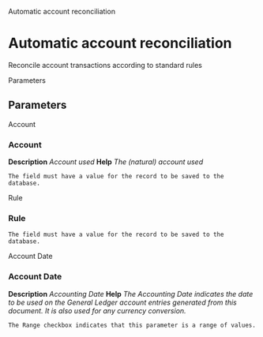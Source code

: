 
Automatic account reconciliation
# Automatic account reconciliation


Reconcile account transactions according to standard rules

Parameters
## Parameters


Account
### Account

**Description**
 *Account used*
**Help**
 *The (natural) account used*

```
The field must have a value for the record to be saved to the database.
```
Rule
### Rule


```
The field must have a value for the record to be saved to the database.
```
Account Date
### Account Date

**Description**
 *Accounting Date*
**Help**
 *The Accounting Date indicates the date to be used on the General Ledger account entries generated from this document. It is also used for any currency conversion.*

```
The Range checkbox indicates that this parameter is a range of values.
```
